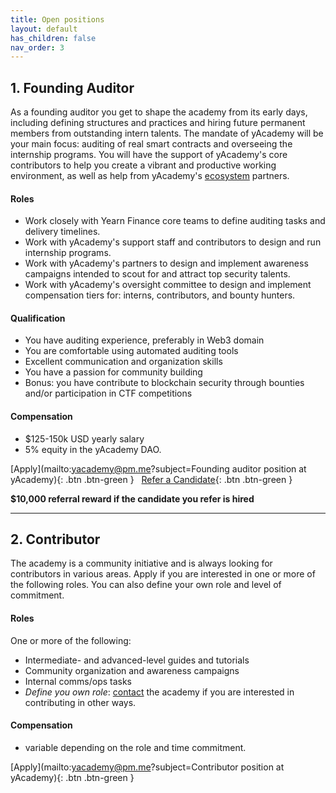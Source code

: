 ```yaml
---
title: Open positions
layout: default
has_children: false
nav_order: 3
---
```


## 1. Founding Auditor

As a founding auditor you get to shape the academy from its early days, including defining structures and practices and hiring future permanent members from outstanding intern talents. The mandate of yAcademy will be your main focus: auditing of real smart contracts and overseeing the internship programs. You will have the support of yAcademy's core contributors to help you create a vibrant and productive working environment, as well as help from yAcademy's [ecosystem](/alliance) partners.

#### **Roles**

- Work closely with Yearn Finance core teams to define auditing tasks and delivery timelines.
- Work with yAcademy's support staff and contributors to design and run internship programs.
- Work with yAcademy's partners to design and implement awareness campaigns intended to scout for and attract top security talents.
- Work with yAcademy's oversight committee to design and implement compensation tiers for: interns, contributors, and bounty hunters.

#### **Qualification**

- You have auditing experience, preferably in Web3 domain
- You are comfortable using automated auditing tools
- Excellent communication and organization skills
- You have a passion for community building
- Bonus: you have contribute to blockchain security through bounties and/or participation in CTF competitions

#### **Compensation**

- $125-150k USD yearly salary
- 5% equity in the yAcademy DAO.

<span class="fs-5"> [Apply](mailto:yacademy@pm.me?subject=Founding auditor position at yAcademy){: .btn .btn-green } </span> &nbsp; <span class="fs-5"> [Refer a Candidate](https://docs.google.com/forms/d/e/1FAIpQLSeSjviAtlim8TJOm0GMEcafnYliY34tQAmlRmmMHK-DIjibkQ/viewform){: .btn .btn-green } </span> &nbsp;

**$10,000 referral reward if the candidate you refer is hired**


----

## 2. Contributor

The academy is a community initiative and is always looking for contributors in various areas. Apply if you are interested in one or more of the following roles. You can also define your own role and level of commitment.


#### **Roles**

One or more of the following:

- Intermediate- and advanced-level guides and tutorials
- Community organization and awareness campaigns
- Internal comms/ops tasks
- _Define you own role_: [contact](mailto:yacademy@pm.me) the academy if you are interested in contributing in other ways.

#### **Compensation**

- variable depending on the role and time commitment.

<span class="fs-5"> [Apply](mailto:yacademy@pm.me?subject=Contributor position at yAcademy){: .btn .btn-green } </span> &nbsp; 

